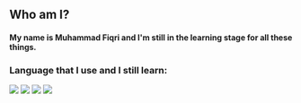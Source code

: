 <p align="left">
<h2>Who am I?</h2>
  <h4>My name is Muhammad Fiqri and I'm still in the learning stage for all these things.</h4>
</p>

<h3 align="left">Language that I use and I still learn:</h3>

<p align="left"> <a><img src="https://raw.githubusercontent.com/AsmrProg-YT/AsmrProg-YT/master/assets/html.svg"/></a> <a><img src="https://raw.githubusercontent.com/AsmrProg-YT/AsmrProg-YT/master/assets/css.svg"></a> <a><img src="https://raw.githubusercontent.com/AsmrProg-YT/AsmrProg-YT/master/assets/javascript.svg"></a> <a><img src="https://raw.githubusercontent.com/AsmrProg-YT/AsmrProg-YT/master/assets/react.svg"></a></p>

